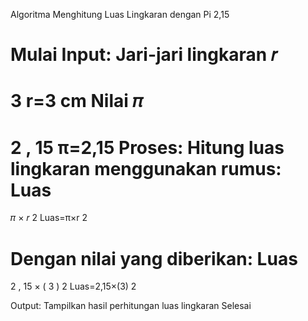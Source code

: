 Algoritma Menghitung Luas Lingkaran dengan Pi 2,15

Mulai
Input:
Jari-jari lingkaran 
𝑟
=
3
r=3 cm
Nilai 
𝜋
=
2
,
15
π=2,15
Proses:
Hitung luas lingkaran menggunakan rumus: 
Luas
=
𝜋
×
𝑟
2
Luas=π×r 
2
 
Dengan nilai yang diberikan: 
Luas
=
2
,
15
×
(
3
)
2
Luas=2,15×(3) 
2
 
Output:
Tampilkan hasil perhitungan luas lingkaran
Selesai
